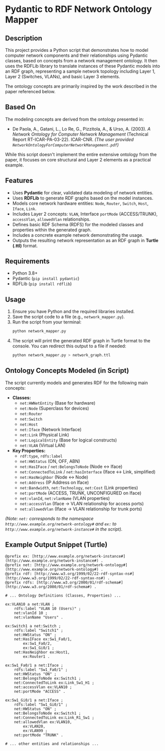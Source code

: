 # Pydantic to RDF Network Ontology Mapper

## Description

This project provides a Python script that demonstrates how to model computer network components and their relationships using Pydantic classes, based on concepts from a network management ontology. It then uses the RDFLib library to translate instances of these Pydantic models into an RDF graph, representing a sample network topology including Layer 1, Layer 2 (Switches, VLANs), and basic Layer 3 elements.

The ontology concepts are primarily inspired by the work described in the paper referenced below.

## Based On

The modeling concepts are derived from the ontology presented in:

* De Paola, A., Gatani, L., Lo Re, G., Pizzitola, A., & Urso, A. (2003). *A Network Ontology for Computer Network Management* (Technical Report RT-ICAR-PA-03-22). ICAR-CNR.
    *(The user provided `NetworkOntologyForComputerNetworkManagement.pdf`)*

While this script doesn't implement the entire extensive ontology from the paper, it focuses on core structural and Layer 2 elements as a practical example.

## Features

* Uses **Pydantic** for clear, validated data modeling of network entities.
* Uses **RDFLib** to generate RDF graphs based on the model instances.
* Models core network hardware entities: `Node`, `Router`, `Switch`, `Host`, `Iface`, `Link`.
* Includes Layer 2 concepts: `VLAN`, Interface `portMode` (ACCESS/TRUNK), `accessVlan`, `allowedVlan` relationships.
* Defines basic RDF Schema (RDFS) for the modeled classes and properties within the generated graph.
* Includes a concrete example network demonstrating the usage.
* Outputs the resulting network representation as an RDF graph in **Turtle (.ttl)** format.

## Requirements

* Python 3.8+
* Pydantic (`pip install pydantic`)
* RDFLib (`pip install rdflib`)

## Usage

1.  Ensure you have Python and the required libraries installed.
2.  Save the script code to a file (e.g., `network_mapper.py`).
3.  Run the script from your terminal:
    ```bash
    python network_mapper.py
    ```
4.  The script will print the generated RDF graph in Turtle format to the console. You can redirect this output to a file if needed:
    ```bash
    python network_mapper.py > network_graph.ttl
    ```

## Ontology Concepts Modeled (in Script)

The script currently models and generates RDF for the following main concepts:

* **Classes:**
    * `net:HWNetEntity` (Base for hardware)
    * `net:Node` (Superclass for devices)
    * `net:Router`
    * `net:Switch`
    * `net:Host`
    * `net:Iface` (Network Interface)
    * `net:Link` (Physical Link)
    * `net:LogicalEntity` (Base for logical constructs)
    * `net:VLAN` (Virtual LAN)
* **Key Properties:**
    * `rdf:type`, `rdfs:label`
    * `net:HWStatus` (ON, OFF, ABN)
    * `net:HasIFace` / `net:BelongsToNode` (Node <-> Iface)
    * `net:ConnectedToLink` / `net:hasInterface` (Iface <-> Link, simplified)
    * `net:HasNeighbor` (Node <-> Node)
    * `net:Address` (IP Address on Iface)
    * `net:Bandwidth`, `net:Technology`, `net:Cost` (Link properties)
    * `net:portMode` (ACCESS, TRUNK, UNCONFIGURED on Iface)
    * `net:vlanId`, `net:vlanName` (VLAN properties)
    * `net:accessVlan` (Iface -> VLAN relationship for access ports)
    * `net:allowedVlan` (Iface -> VLAN relationship for trunk ports)

*(Note: `net:` corresponds to the namespace `http://www.example.org/network-ontology#` and `ex:` to `http://www.example.org/network-instance#` in the script).*

## Example Output Snippet (Turtle)

```turtle
@prefix ex: [http://www.example.org/network-instance#](http://www.example.org/network-instance#) .
@prefix net: [http://www.example.org/network-ontology#](http://www.example.org/network-ontology#) .
@prefix rdf: [http://www.w3.org/1999/02/22-rdf-syntax-ns#](http://www.w3.org/1999/02/22-rdf-syntax-ns#) .
@prefix rdfs: [http://www.w3.org/2000/01/rdf-schema#](http://www.w3.org/2000/01/rdf-schema#) .

# ... Ontology Definitions (Classes, Properties) ...

ex:VLAN10 a net:VLAN ;
    rdfs:label "VLAN 10 (Users)" ;
    net:vlanId 10 ;
    net:vlanName "Users" .

ex:Switch1 a net:Switch ;
    rdfs:label "Switch1" ;
    net:HWStatus "ON" ;
    net:HasIFace ex:Sw1_Fa0/1,
        ex:Sw1_Fa0/2,
        ex:Sw1_Gi0/1 ;
    net:HasNeighbor ex:Host1,
        ex:Router1 .

ex:Sw1_Fa0/1 a net:Iface ;
    rdfs:label "Sw1_Fa0/1" ;
    net:HWStatus "ON" ;
    net:BelongsToNode ex:Switch1 ;
    net:ConnectedToLink ex:Link_Sw1_H1 ;
    net:accessVlan ex:VLAN10 ;
    net:portMode "ACCESS" .

ex:Sw1_Gi0/1 a net:Iface ;
    rdfs:label "Sw1_Gi0/1" ;
    net:HWStatus "ON" ;
    net:BelongsToNode ex:Switch1 ;
    net:ConnectedToLink ex:Link_R1_Sw1 ;
    net:allowedVlan ex:VLAN10,
        ex:VLAN20,
        ex:VLAN99 ;
    net:portMode "TRUNK" .

# ... other entities and relationships ...
